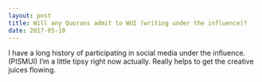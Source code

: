 ```yaml
---
layout: post
title: Will any Quorans admit to WUI (writing under the influence)?
date: 2017-05-10
---
```


<p>I have a long history of participating in social media under the influence. (PISMUI) I’m a little tipsy right now actually. Really helps to get the creative juices flowing.</p>
